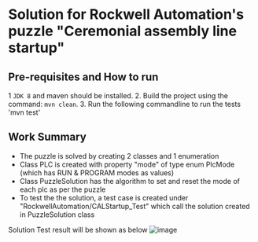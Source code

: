 # Solution for Rockwell Automation's puzzle "Ceremonial assembly line startup"

## Pre-requisites and How to run 
1 `JDK 8` and maven should be installed.
2. Build the project using the command: `mvn clean`.
3. Run the following commandline to run the tests 
'mvn test'

## Work Summary
* The puzzle is solved by creating 2 classes and 1 enumeration
* Class PLC is created with property "mode" of type enum PlcMode (which has RUN & PROGRAM modes as values)
* Class PuzzleSolution has the algorithm to set and reset the mode of each plc as per the puzzle
* To test the the solution, a test case is created under "RockwellAutomation/CALStartup_Test" which call the solution created in PuzzleSolution class

Solution Test result will be shown as below
![image](https://user-images.githubusercontent.com/56521460/115156680-bef8c100-a085-11eb-87c0-e27b9ea8b69b.png)
